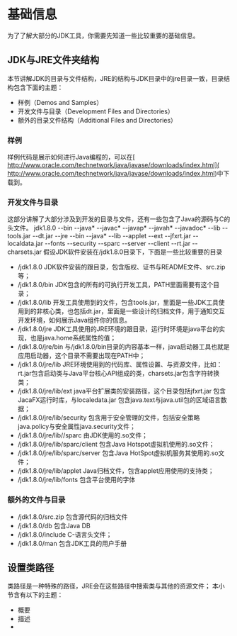 # 基础信息
为了了解大部分的JDK工具，你需要先知道一些比较重要的基础信息。
## JDK与JRE文件夹结构
本节讲解JDK的目录与文件结构，JRE的结构与JDK目录中的jre目录一致，目录结构包含下面的主题：
- 样例（Demos and Samples）
- 开发文件与目录（Development Files and Directories）
- 额外的目录文件结构（Additional Files and Directories）
### 样例
样例代码是展示如何进行Java编程的，可以在[
http://www.oracle.com/technetwork/java/javase/downloads/index.html](
http://www.oracle.com/technetwork/java/javase/downloads/index.html)中下载到。
### 开发文件与目录
这部分讲解了大部分涉及到开发的目录与文件，还有一些包含了Java的源码与C的头文件。
jdk1.8.0
    --bin
        --java*
        --javac*
        --javap*
        --javah*
        --javadoc*
    --lib
        --tools.jar
        --dt.jar
    --jre
        --bin
            --java*
        --lib
            --applet
            --ext
                --jfxrt.jar
                --localdata.jar
            --fonts
            --security
            --sparc
                --server
                --client
            --rt.jar
            --charsets.jar
假设JDK软件安装在/jdk1.8.0目录下，下面是一些比较重要的目录
- /jdk1.8.0 JDK软件安装的跟目录，包含版权、证书与README文件、src.zip等；
- /jdk1.8.0/bin JDK包含的所有的可执行开发工具，PATH里面需要有这个目录；
- /jdk1.8.0/lib 开发工具使用到的文件，包含tools.jar，里面是一些JDK工具使用到的非核心类，也包括dt.jar，里面是一些设计的归档文件，用于通知交互开发环境，如何展示Java组件你的信息。
- /jdk1.8.0/jre JDK工具使用的JRE环境的跟目录，运行时环境是java平台的实现，也是java.home系统属性的值；
- /jdk1.8.0/jre/bin 与/jdk1.8.0/bin目录的内容基本一样，java启动器工具也就是应用启动器，这个目录不需要出现在PATH中；
- /jdk1.8.0/jre/lib JRE环境使用到的代码库、属性设置、与资源文件，比如：rt.jar包含启动类与Java平台核心API组成的类，charsets.jar包含字符转换类；
- /jdk1.8.0/jre/lib/ext java平台扩展类的安装路径，这个目录包括jfxrt.jar 包含JacaFX运行时库，与localedata.jar 包含java.text与java.util包的区域语言数据；
- /jdk1.8.0/jre/lib/security 包含用于安全管理的文件，包括安全策略java.policy与安全属性java.security文件；
- /jdk1.8.0/jre/lib//sparc 由JDK使用的.so文件；
- /jdk1.8.0/jre/lib/sparc/client 包含Java Hotspot虚拟机使用的.so文件；
- /jdk1.8.0/jre/lib/sparc/server 包含Java HotSpot虚拟机服务其使用的.so文件；
- /jdk1.8.0/jre/lib/applet Java归档文件，包含applet应用使用的支持类；
- /jdk1.8.0/jre/lib/fonts 包含平台使用的字体
### 额外的文件与目录
- /jdk1.8.0/src.zip 包含源代码的归档文件
- /jdk1.8.0/db 包含Java DB
- /jdk1.8.0/include C-语言头文件；
- /jdk1.8.0/man 包含JDK工具的用户手册

## 设置类路径
类路径是一种特殊的路径，JRE会在这些路径中搜索类与其他的资源文件；
本小节含有以下的主题：
- 概要
- 描述
- 


















